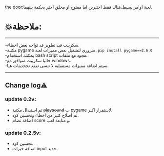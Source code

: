 the door:لعبة اوامر بسيط،هناك فقط اختيرين اما مفتوح او مخلق اختر بحكمة بينهما.
<h1>💥ملاحظة:</h1>
<hr>
-سكريبت قيد تطوير قد تواجه بعض اخطاء.
<br>
-مكتبة pygame ضروري لتشغيل بعض مميزات لعبة.
<code>pip install pygame==2.6.0</code>
<br>
-يمكنك استخدام bash script مجود مع ملفات.
<br>
-حاليا سكريبت متوافق مع windows.

<br>
-سيتم اضاغة مميزات مستقبلية لا تنسى تفقد تححديثات هنا.
<br>
<hr>

<section>
  <h1>Change log⚠</h1>
  <h3>update 0.2v:</h3>
  <ul>
    <li>تم استبدال مكتبة <del>playsound</del> ب pygame لاستقرار اكبر.</li>
    <li>تم اصلاح كثير من اخطاء وتحسين كود.</li>
    <li>اضافة نضام score و متابعة لعب.</li>
  </ul>
</section>

<section>
  <h3>update 0.2.5v:</h3>
  <ul>
    <li>تحسين كود.</li>
    <li>اضافة خيرات input جديد.</li>
  </ul>
</section>
